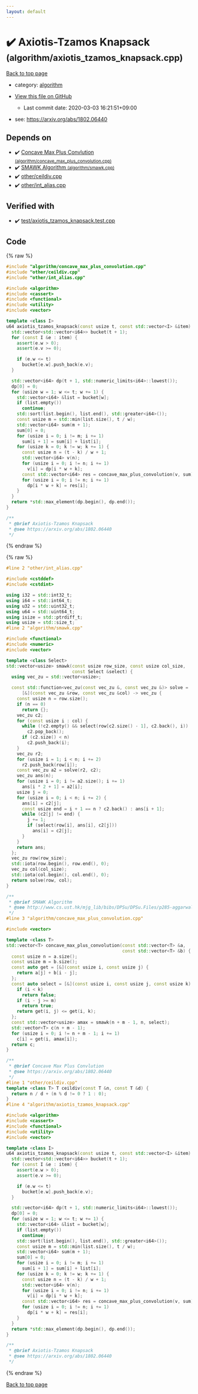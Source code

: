```yaml
---
layout: default
---
```


<!-- mathjax config similar to math.stackexchange -->
<script type="text/javascript" async
  src="https://cdnjs.cloudflare.com/ajax/libs/mathjax/2.7.5/MathJax.js?config=TeX-MML-AM_CHTML">
</script>
<script type="text/x-mathjax-config">
  MathJax.Hub.Config({
    TeX: { equationNumbers: { autoNumber: "AMS" }},
    tex2jax: {
      inlineMath: [ ['$','$'] ],
      processEscapes: true
    },
    "HTML-CSS": { matchFontHeight: false },
    displayAlign: "left",
    displayIndent: "2em"
  });
</script>

<script type="text/javascript" src="https://cdnjs.cloudflare.com/ajax/libs/jquery/3.4.1/jquery.min.js"></script>
<script src="https://cdn.jsdelivr.net/npm/jquery-balloon-js@1.1.2/jquery.balloon.min.js" integrity="sha256-ZEYs9VrgAeNuPvs15E39OsyOJaIkXEEt10fzxJ20+2I=" crossorigin="anonymous"></script>
<script type="text/javascript" src="../../assets/js/copy-button.js"></script>
<link rel="stylesheet" href="../../assets/css/copy-button.css" />


# :heavy_check_mark: Axiotis-Tzamos Knapsack <small>(algorithm/axiotis_tzamos_knapsack.cpp)</small>

<a href="../../index.html">Back to top page</a>

* category: <a href="../../index.html#ed469618898d75b149e5c7c4b6a1c415">algorithm</a>
* <a href="{{ site.github.repository_url }}/blob/master/algorithm/axiotis_tzamos_knapsack.cpp">View this file on GitHub</a>
    - Last commit date: 2020-03-03 16:21:51+09:00


* see: <a href="https://arxiv.org/abs/1802.06440">https://arxiv.org/abs/1802.06440</a>


## Depends on

* :heavy_check_mark: <a href="concave_max_plus_convolution.cpp.html">Concave Max Plus Convlution <small>(algorithm/concave_max_plus_convolution.cpp)</small></a>
* :heavy_check_mark: <a href="smawk.cpp.html">SMAWK Algorithm <small>(algorithm/smawk.cpp)</small></a>
* :heavy_check_mark: <a href="../other/ceildiv.cpp.html">other/ceildiv.cpp</a>
* :heavy_check_mark: <a href="../other/int_alias.cpp.html">other/int_alias.cpp</a>


## Verified with

* :heavy_check_mark: <a href="../../verify/test/axiotis_tzamos_knapsack.test.cpp.html">test/axiotis_tzamos_knapsack.test.cpp</a>


## Code

<a id="unbundled"></a>
{% raw %}
```cpp
#include "algorithm/concave_max_plus_convolution.cpp"
#include "other/ceildiv.cpp"
#include "other/int_alias.cpp"

#include <algorithm>
#include <cassert>
#include <functional>
#include <utility>
#include <vector>

template <class I>
u64 axiotis_tzamos_knapsack(const usize t, const std::vector<I> &item) {
  std::vector<std::vector<i64>> bucket(t + 1);
  for (const I &e : item) {
    assert(e.w > 0);
    assert(e.v >= 0);

    if (e.w <= t)
      bucket[e.w].push_back(e.v);
  }

  std::vector<i64> dp(t + 1, std::numeric_limits<i64>::lowest());
  dp[0] = 0;
  for (usize w = 1; w <= t; w += 1) {
    std::vector<i64> &list = bucket[w];
    if (list.empty())
      continue;
    std::sort(list.begin(), list.end(), std::greater<i64>());
    const usize m = std::min(list.size(), t / w);
    std::vector<i64> sum(m + 1);
    sum[0] = 0;
    for (usize i = 0; i != m; i += 1)
      sum[i + 1] = sum[i] + list[i];
    for (usize k = 0; k != w; k += 1) {
      const usize n = (t - k) / w + 1;
      std::vector<i64> v(n);
      for (usize i = 0; i != n; i += 1)
        v[i] = dp[i * w + k];
      const std::vector<i64> res = concave_max_plus_convolution(v, sum);
      for (usize i = 0; i != n; i += 1)
        dp[i * w + k] = res[i];
    }
  }
  return *std::max_element(dp.begin(), dp.end());
}

/**
 * @brief Axiotis-Tzamos Knapsack
 * @see https://arxiv.org/abs/1802.06440
 */

```
{% endraw %}

<a id="bundled"></a>
{% raw %}
```cpp
#line 2 "other/int_alias.cpp"

#include <cstddef>
#include <cstdint>

using i32 = std::int32_t;
using i64 = std::int64_t;
using u32 = std::uint32_t;
using u64 = std::uint64_t;
using isize = std::ptrdiff_t;
using usize = std::size_t;
#line 2 "algorithm/smawk.cpp"

#include <functional>
#include <numeric>
#include <vector>

template <class Select>
std::vector<usize> smawk(const usize row_size, const usize col_size,
                         const Select &select) {
  using vec_zu = std::vector<usize>;

  const std::function<vec_zu(const vec_zu &, const vec_zu &)> solve =
      [&](const vec_zu &row, const vec_zu &col) -> vec_zu {
    const usize n = row.size();
    if (n == 0)
      return {};
    vec_zu c2;
    for (const usize i : col) {
      while (!c2.empty() && select(row[c2.size() - 1], c2.back(), i))
        c2.pop_back();
      if (c2.size() < n)
        c2.push_back(i);
    }
    vec_zu r2;
    for (usize i = 1; i < n; i += 2)
      r2.push_back(row[i]);
    const vec_zu a2 = solve(r2, c2);
    vec_zu ans(n);
    for (usize i = 0; i != a2.size(); i += 1)
      ans[i * 2 + 1] = a2[i];
    usize j = 0;
    for (usize i = 0; i < n; i += 2) {
      ans[i] = c2[j];
      const usize end = i + 1 == n ? c2.back() : ans[i + 1];
      while (c2[j] != end) {
        j += 1;
        if (select(row[i], ans[i], c2[j]))
          ans[i] = c2[j];
      }
    }
    return ans;
  };
  vec_zu row(row_size);
  std::iota(row.begin(), row.end(), 0);
  vec_zu col(col_size);
  std::iota(col.begin(), col.end(), 0);
  return solve(row, col);
}

/**
 * @brief SMAWK Algorithm
 * @see http://www.cs.ust.hk/mjg_lib/bibs/DPSu/DPSu.Files/p285-aggarwal.pdf
 */
#line 3 "algorithm/concave_max_plus_convolution.cpp"

#include <vector>

template <class T>
std::vector<T> concave_max_plus_convolution(const std::vector<T> &a,
                                            const std::vector<T> &b) {
  const usize n = a.size();
  const usize m = b.size();
  const auto get = [&](const usize i, const usize j) {
    return a[j] + b[i - j];
  };
  const auto select = [&](const usize i, const usize j, const usize k) {
    if (i < k)
      return false;
    if (i - j >= m)
      return true;
    return get(i, j) <= get(i, k);
  };
  const std::vector<usize> amax = smawk(n + m - 1, n, select);
  std::vector<T> c(n + m - 1);
  for (usize i = 0; i != n + m - 1; i += 1)
    c[i] = get(i, amax[i]);
  return c;
}

/**
 * @brief Concave Max Plus Convlution
 * @see https://arxiv.org/abs/1802.06440
 */
#line 1 "other/ceildiv.cpp"
template <class T> T ceildiv(const T &n, const T &d) {
  return n / d + (n % d != 0 ? 1 : 0);
}
#line 4 "algorithm/axiotis_tzamos_knapsack.cpp"

#include <algorithm>
#include <cassert>
#include <functional>
#include <utility>
#include <vector>

template <class I>
u64 axiotis_tzamos_knapsack(const usize t, const std::vector<I> &item) {
  std::vector<std::vector<i64>> bucket(t + 1);
  for (const I &e : item) {
    assert(e.w > 0);
    assert(e.v >= 0);

    if (e.w <= t)
      bucket[e.w].push_back(e.v);
  }

  std::vector<i64> dp(t + 1, std::numeric_limits<i64>::lowest());
  dp[0] = 0;
  for (usize w = 1; w <= t; w += 1) {
    std::vector<i64> &list = bucket[w];
    if (list.empty())
      continue;
    std::sort(list.begin(), list.end(), std::greater<i64>());
    const usize m = std::min(list.size(), t / w);
    std::vector<i64> sum(m + 1);
    sum[0] = 0;
    for (usize i = 0; i != m; i += 1)
      sum[i + 1] = sum[i] + list[i];
    for (usize k = 0; k != w; k += 1) {
      const usize n = (t - k) / w + 1;
      std::vector<i64> v(n);
      for (usize i = 0; i != n; i += 1)
        v[i] = dp[i * w + k];
      const std::vector<i64> res = concave_max_plus_convolution(v, sum);
      for (usize i = 0; i != n; i += 1)
        dp[i * w + k] = res[i];
    }
  }
  return *std::max_element(dp.begin(), dp.end());
}

/**
 * @brief Axiotis-Tzamos Knapsack
 * @see https://arxiv.org/abs/1802.06440
 */

```
{% endraw %}

<a href="../../index.html">Back to top page</a>

